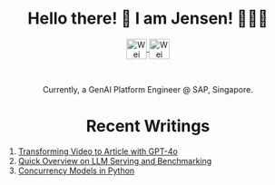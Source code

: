 <h1 align="center">
Hello there! 👋 I am Jensen! 🙋🏽‍♂️
</h1>

<p align="center">
  <a href="https://www.linkedin.com/in/weitecklow/">
    <img align="center" alt="Wei Teck Low's Linkedin" width="36px" src="https://cdn1.iconfinder.com/data/icons/logotypes/32/square-linkedin-512.png" />
  </a>
  <a href="https://www.jensenlwt.com/">
    <img align="center" alt="Wei Teck's Website" width="36px" src="https://www.jensenlwt.com/favicon.ico" />
  </a>
</p>
<br/>

<p align="center">
Currently, a GenAI Platform Engineer @ SAP, Singapore.
</p>

<h1 align="center">
Recent Writings
</h1>

1. [Transforming Video to Article with GPT-4o](https://www.jensenlwt.com/blog/transforming-video-to-article-with-gpt-4o)
2. [Quick Overview on LLM Serving and Benchmarking](https://www.jensenlwt.com/blog/quick-overview-on-llm-serving-and-benchmarking)
3. [Concurrency Models in Python](https://www.jensenlwt.com/blog/concurrency-in-python)
